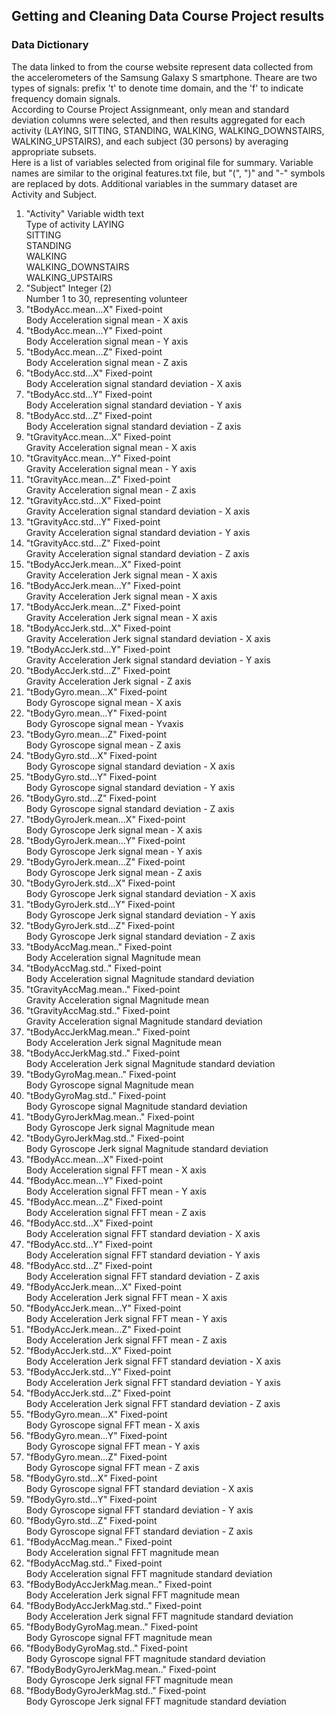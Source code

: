 ## Getting and Cleaning Data Course Project results
### Data Dictionary
The data linked to from the course website represent data collected from the accelerometers of the Samsung Galaxy S smartphone. Theare are two types of signals: prefix 't' to denote time domain, and the 'f' to indicate frequency domain signals.  
According to Course Project Assignmeant, only mean and standard deviation columns were selected, and then results aggregated for each activity (LAYING, SITTING, STANDING, WALKING, WALKING_DOWNSTAIRS, WALKING_UPSTAIRS), and each subject (30 persons) by averaging appropriate subsets.  
Here is a list of variables selected from original file for summary. Variable names are similar to the original features.txt file, but "(", ")" and "-" symbols are replaced by dots. Additional variables in the summary dataset are Activity and Subject.  
1. "Activity"	Variable width text  
   Type of activity 
  LAYING  
  SITTING   
  STANDING   
  WALKING   
  WALKING_DOWNSTAIRS   
  WALKING_UPSTAIRS   
2.  "Subject"	Integer (2)  
   Number 1 to 30, representing volunteer
3.  "tBodyAcc.mean...X"		Fixed-point  
   Body Acceleration signal mean - X axis
4.  "tBodyAcc.mean...Y"		Fixed-point  
   Body Acceleration signal mean - Y axis
5.  "tBodyAcc.mean...Z"		Fixed-point  
   Body Acceleration signal mean - Z axis
6.  "tBodyAcc.std...X"		Fixed-point  
   Body Acceleration signal standard deviation - X axis
7.  "tBodyAcc.std...Y" 		Fixed-point  
   Body Acceleration signal standard deviation - Y axis
8.  "tBodyAcc.std...Z"		Fixed-point  
   Body Acceleration signal standard deviation - Z axis 
9. "tGravityAcc.mean...X" 	Fixed-point  
   Gravity Acceleration signal mean - X axis
10. "tGravityAcc.mean...Y"	Fixed-point  
   Gravity Acceleration signal mean - Y axis
11. "tGravityAcc.mean...Z" 	Fixed-point  
   Gravity Acceleration signal mean - Z axis
12. "tGravityAcc.std...X" 	Fixed-point  
   Gravity Acceleration signal standard deviation - X axis
13. "tGravityAcc.std...Y" 	Fixed-point  
   Gravity Acceleration signal standard deviation - Y axis
14. "tGravityAcc.std...Z" 	Fixed-point  
   Gravity Acceleration signal standard deviation - Z axis
15. "tBodyAccJerk.mean...X" 	Fixed-point  
   Gravity Acceleration Jerk signal mean - X axis
16. "tBodyAccJerk.mean...Y" 	Fixed-point  
   Gravity Acceleration Jerk signal mean - X axis
17. "tBodyAccJerk.mean...Z" 	Fixed-point  
   Gravity Acceleration Jerk signal mean - X axis
18. "tBodyAccJerk.std...X" 	Fixed-point  
   Gravity Acceleration Jerk signal standard deviation - X axis
19. "tBodyAccJerk.std...Y" 	Fixed-point  
   Gravity Acceleration Jerk signal standard deviation - Y axis
20. "tBodyAccJerk.std...Z" 	Fixed-point  
   Gravity Acceleration Jerk signal  - Z axis
21. "tBodyGyro.mean...X" 	Fixed-point  
   Body Gyroscope signal mean - X axis
22. "tBodyGyro.mean...Y" 	Fixed-point  
   Body Gyroscope signal mean - Yvaxis
23. "tBodyGyro.mean...Z" 	Fixed-point  
   Body Gyroscope signal mean - Z axis
24. "tBodyGyro.std...X" 		Fixed-point  
   Body Gyroscope signal standard deviation - X axis
25. "tBodyGyro.std...Y" 		Fixed-point  
   Body Gyroscope signal standard deviation - Y axis
26. "tBodyGyro.std...Z" 		Fixed-point  
   Body Gyroscope signal standard deviation - Z axis
27. "tBodyGyroJerk.mean...X" 	Fixed-point  
   Body Gyroscope Jerk signal mean - X axis
28. "tBodyGyroJerk.mean...Y" 	Fixed-point  
   Body Gyroscope Jerk signal mean - Y axis
29. "tBodyGyroJerk.mean...Z"	Fixed-point  
   Body Gyroscope Jerk signal mean - Z axis
30. "tBodyGyroJerk.std...X" 	Fixed-point  
   Body Gyroscope Jerk signal standard deviation - X axis
31. "tBodyGyroJerk.std...Y" 	Fixed-point  
   Body Gyroscope Jerk signal standard deviation - Y axis
32. "tBodyGyroJerk.std...Z" 	Fixed-point  
   Body Gyroscope Jerk signal standard deviation - Z axis
33. "tBodyAccMag.mean.." 	Fixed-point  
   Body Acceleration signal Magnitude mean  
34. "tBodyAccMag.std.." 		Fixed-point  
   Body Acceleration signal Magnitude standard deviation
35. "tGravityAccMag.mean.." 	Fixed-point  
   Gravity Acceleration signal Magnitude mean
36. "tGravityAccMag.std.." 	Fixed-point  
   Gravity Acceleration signal Magnitude standard deviation
37. "tBodyAccJerkMag.mean.." 	Fixed-point  
   Body Acceleration Jerk signal Magnitude mean
38. "tBodyAccJerkMag.std.." 	Fixed-point  
   Body Acceleration Jerk signal Magnitude standard deviation
39. "tBodyGyroMag.mean.." 	Fixed-point  
   Body Gyroscope signal Magnitude mean
40. "tBodyGyroMag.std.." 	Fixed-point  
   Body Gyroscope signal Magnitude standard deviation
41. "tBodyGyroJerkMag.mean.." 	Fixed-point  
   Body Gyroscope Jerk signal Magnitude mean
42. "tBodyGyroJerkMag.std.." 	Fixed-point  
   Body Gyroscope Jerk signal Magnitude standard deviation
43. "fBodyAcc.mean...X" 		Fixed-point  
    Body Acceleration signal FFT mean - X axis
44. "fBodyAcc.mean...Y" 		Fixed-point  
    Body Acceleration signal FFT mean - Y axis
45. "fBodyAcc.mean...Z" 		Fixed-point  
    Body Acceleration signal FFT mean - Z axis
46. "fBodyAcc.std...X" 		Fixed-point  
   Body Acceleration signal FFT standard deviation - X axis
47. "fBodyAcc.std...Y" 		Fixed-point  
   Body Acceleration signal FFT standard deviation - Y axis
48. "fBodyAcc.std...Z" 		Fixed-point  
   Body Acceleration signal FFT standard deviation - Z axis
49. "fBodyAccJerk.mean...X" 	Fixed-point  
    Body Acceleration Jerk signal FFT mean - X axis
50. "fBodyAccJerk.mean...Y" 	Fixed-point  
    Body Acceleration Jerk signal FFT mean - Y axis
51. "fBodyAccJerk.mean...Z" 	Fixed-point  
    Body Acceleration Jerk signal FFT mean - Z axis
52. "fBodyAccJerk.std...X" 	Fixed-point  
   Body Acceleration Jerk signal FFT standard deviation - X axis
53. "fBodyAccJerk.std...Y" 	Fixed-point  
   Body Acceleration Jerk signal FFT standard deviation - Y axis
54. "fBodyAccJerk.std...Z" 	Fixed-point  
   Body Acceleration Jerk signal FFT standard deviation - Z axis
55. "fBodyGyro.mean...X" 	Fixed-point  
    Body Gyroscope signal FFT mean - X axis
56. "fBodyGyro.mean...Y" 	Fixed-point  
    Body Gyroscope signal FFT mean - Y axis
57. "fBodyGyro.mean...Z" 	Fixed-point  
    Body Gyroscope signal FFT mean - Z axis
58. "fBodyGyro.std...X" 		Fixed-point  
    Body Gyroscope signal FFT standard deviation - X axis
59. "fBodyGyro.std...Y" 		Fixed-point  
    Body Gyroscope signal FFT standard deviation - Y axis
60. "fBodyGyro.std...Z" 		Fixed-point  
    Body Gyroscope signal FFT standard deviation - Z axis
61. "fBodyAccMag.mean.." 	Fixed-point  
    Body Acceleration signal FFT magnitude mean
62. "fBodyAccMag.std.." 		Fixed-point  
    Body Acceleration signal FFT magnitude standard deviation
63. "fBodyBodyAccJerkMag.mean.." Fixed-point  
    Body Acceleration Jerk signal FFT magnitude mean
64. "fBodyBodyAccJerkMag.std.." 	Fixed-point  
    Body Acceleration Jerk signal FFT magnitude standard deviation
65. "fBodyBodyGyroMag.mean.." 	Fixed-point  
    Body Gyroscope signal FFT magnitude mean
66. "fBodyBodyGyroMag.std.." 	Fixed-point  
    Body Gyroscope signal FFT magnitude standard deviation
67. "fBodyBodyGyroJerkMag.mean.." Fixed-point  
    Body Gyroscope Jerk signal FFT magnitude mean
68. "fBodyBodyGyroJerkMag.std.."	Fixed-point  
    Body Gyroscope Jerk signal FFT magnitude standard deviation
